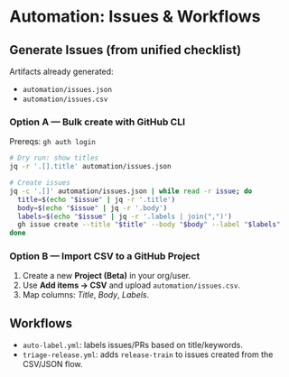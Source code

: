 # Automation: Issues & Workflows

## Generate Issues (from unified checklist)
Artifacts already generated:
- `automation/issues.json`
- `automation/issues.csv`

### Option A — Bulk create with GitHub CLI
Prereqs: `gh auth login`

```bash
# Dry run: show titles
jq -r '.[].title' automation/issues.json

# Create issues
jq -c '.[]' automation/issues.json | while read -r issue; do
  title=$(echo "$issue" | jq -r '.title')
  body=$(echo "$issue" | jq -r '.body')
  labels=$(echo "$issue" | jq -r '.labels | join(",")')
  gh issue create --title "$title" --body "$body" --label "$labels"
done
```

### Option B — Import CSV to a GitHub Project
1. Create a new **Project (Beta)** in your org/user.
2. Use **Add items → CSV** and upload `automation/issues.csv`.
3. Map columns: *Title*, *Body*, *Labels*.

## Workflows
- `auto-label.yml`: labels issues/PRs based on title/keywords.
- `triage-release.yml`: adds `release-train` to issues created from the CSV/JSON flow.
